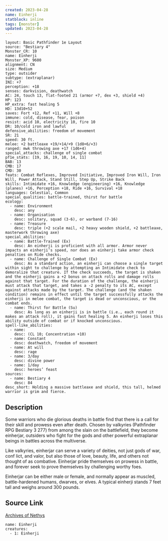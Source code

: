 ```yaml
---
created: 2023-04-28
name: Einherji
statblock: inline
tags: [monster]
updated: 2023-04-28
---
```

```statblock
layout: Basic Pathfinder 1e Layout
source: "Bestiary 4"
Monster_CR: 10
name: Einherji
Monster_XP: 9600
alignment: CN
size: Medium
type: outsider
subtype: (extraplanar)
INI: +7
perception: +18
senses: darkvision, deathwatch
AC: 24, touch 13, flat-footed 21 (armor +7, dex +3, shield +4)
HP: 123
HP_extra: fast healing 5
HD: 13d10+52
saves: Fort +12, Ref +11, Will +8
immune: cold, disease, fear, poison
resist: acid 10, electricity 10, fire 10
DR: 10/cold iron and lawful
defensive_abilities: freedom of movement
SR: 21
speed: 30 ft.
melee: +2 battleaxe +19/+14/+9 (1d8+6/×3)
ranged: mwk throwing axe +17 (1d6+4)
special_attacks: challenge of single combat
pf1e_stats: [19, 16, 19, 10, 14, 11]
BAB: 13
CMB: 17
CMD: 30
feats: Combat Reflexes, Improved Initiative, Improved Iron Will, Iron Will, Power Attack, Stand Still, Step Up, Strike Back
skills: Intimidate +16, Knowledge (engineering) +16, Knowledge (planes) +16, Perception +18, Ride +16, Survival +18
languages: Celestial, Common
special_qualities: battle-trained, thirst for battle
ecology:
  - name: Environment
    desc: any
  - name: Organisation
    desc: solitary, squad (3-6), or warband (7-16)
  - name: Treasure
    desc: triple (+2 scale mail, +2 heavy wooden shield, +2 battleaxe, masterwork throwing axe)
special_abilities:
  - name: Battle-Trained (Ex)
    desc: An einherji is proficient with all armor. Armor never impacts an einherji’s speed, nor does an einherji take armor check penalties on Ride checks.
  - name: Challenge of Single Combat (Ex)
    desc: As a standard action, an einherji can choose a single target within sight to challenge by attempting an Intimidate check to demoralize that creature. If the check succeeds, the target is shaken and the einherji gains a +2 bonus on attack rolls and damage rolls against that target. For the duration of the challenge, the einherji must attack that target, and takes a -2 penalty to its AC, except against attacks made by the target. The challenge (and the shaken condition) remains in effect until the target successfully attacks the einherji in melee combat, the target is dead or unconscious, or the combat ends.
  - name: Thirst for Battle (Su)
    desc: As long as an einherji is in battle (i.e., each round it makes an attack roll), it gains fast healing 5. An einherji loses this ability outside of combat or if knocked unconscious.
spell-like_abilities:
  - name:
    desc: (CL 10; Concentration +10)
  - name: Constant
    desc: deathwatch, freedom of movement
  - name: At will
    desc: rage
  - name: 3/day
    desc: divine power
  - name: 1/day
    desc: heroes’ feast
sources:
  - name: Bestiary 4
    desc: 84
desc_short: Holding a massive battleaxe and shield, this tall, helmed warrior is grim and fierce.
```
## Description
Some warriors who die glorious deaths in battle find that there is a call for their skill and prowess even after death. Chosen by valkyries (Pathfinder RPG Bestiary 3 277) from among the slain on the battlefield, they become einherjar, outsiders who fight for the gods and other powerful extraplanar beings in battles across the multiverse.

Like valkyries, einherjar can serve a variety of deities, not just gods of war, conf lict, and valor, but also those of love, beauty, life, and others not thought of as combative. Einherjar pride themselves on prowess in battle, and forever seek to prove themselves by challenging worthy foes.

Einherjar can be either male or female, and normally appear as muscled, battle-hardened humans, dwarves, or elves. A typical einherji stands 7 feet tall and weighs around 300 pounds.
## Source Link
[Archives of Nethys](https://aonprd.com/MonsterDisplay.aspx?ItemName=Einherji)
```encounter-table
name: Einherji
creatures:
  - 1: Einherji
```

